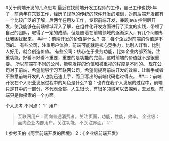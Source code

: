 #关于前端开发的几点思考
  最近在找前端开发工程师的工作，自己工作也快5年了，前两年在东软工作，经历了规范的传统的软件开发的培训，对前后端开发都有一个比较广泛的了解，后两年在用友工作，专职前端开发，兼顾java 控制层开发，使我能够在前端领域深入了解，在组件化开发方面进行了深度的实践，带领了自己的团队，取得了一定的成绩，但是随着在前端领域的逐渐深入，有几个问题却让我困扰起来。
##一：前端开发的价值是什么？
答：每个企业对前端的价值是不同的。
  有些公司，注重用户体验，前端可能就是核心竞争力，比别人好看，比别人好用，就会创造价值。
  有些公司：核心在于业务功能，比如企业内部系统，注重功能，好看不好看不重要，重要的是功能的完善。这时前端的价值就不是很重要。
  所以前端在不同的公司，能够发挥的价值和被重视的程度是不同的。
  现在公司对于前端，希望能够学习互联网公司，希望能提高前端开发的效率，让新手或者不熟悉前端开发的人也能迅速上手，而且写出的前端代码也过得去。
##二：前端开发在个人职业发展过程中的角色是什么?
  答：也许在我个人发展的过程中，前端只是其中的一部分，不代表全部，人生很长，有很多领域可以去探索，去发现，前端只是你探索的一个方面。
  

个人思考
不同点：
1：用户
>互联网用户：面向普通消费者。关注页面，功能，性能，效率。
>企业级：面向企业内部用户。关注功能，不关注界面。
2：

1:参考玉伯《阿里前端开发的困境》
2：《企业级前端开发》

